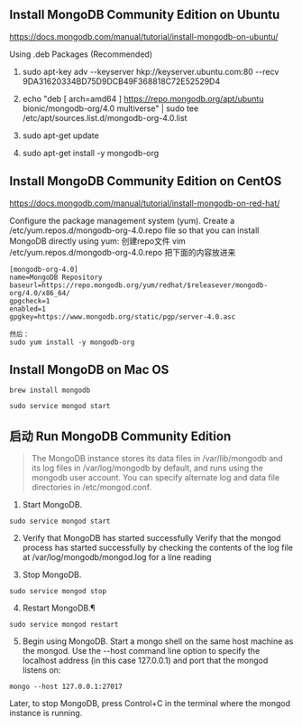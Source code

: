 ## Install MongoDB Community Edition on Ubuntu
https://docs.mongodb.com/manual/tutorial/install-mongodb-on-ubuntu/

Using .deb Packages (Recommended)
1. sudo apt-key adv --keyserver hkp://keyserver.ubuntu.com:80 --recv 9DA31620334BD75D9DCB49F368818C72E52529D4

2. echo "deb [ arch=amd64 ] https://repo.mongodb.org/apt/ubuntu bionic/mongodb-org/4.0 multiverse" | sudo tee /etc/apt/sources.list.d/mongodb-org-4.0.list

3. sudo apt-get update

4. sudo apt-get install -y mongodb-org

## Install MongoDB Community Edition on CentOS
https://docs.mongodb.com/manual/tutorial/install-mongodb-on-red-hat/

Configure the package management system (yum).
Create a /etc/yum.repos.d/mongodb-org-4.0.repo file so that you can install MongoDB directly using yum:
创建repo文件
vim /etc/yum.repos.d/mongodb-org-4.0.repo
把下面的内容放进来
```
[mongodb-org-4.0]
name=MongoDB Repository
baseurl=https://repo.mongodb.org/yum/redhat/$releasever/mongodb-org/4.0/x86_64/
gpgcheck=1
enabled=1
gpgkey=https://www.mongodb.org/static/pgp/server-4.0.asc

然后：
sudo yum install -y mongodb-org
```

## Install MongoDB on Mac OS
```
brew install mongodb

sudo service mongod start
```

## 启动 Run MongoDB Community Edition
> The MongoDB instance stores its data files in /var/lib/mongodb and its log files in /var/log/mongodb by default,
and runs using the mongodb user account.
You can specify alternate log and data file directories in /etc/mongod.conf.

1. Start MongoDB.
```
sudo service mongod start
```

2. Verify that MongoDB has started successfully
Verify that the mongod process has started successfully by checking
the contents of the log file at /var/log/mongodb/mongod.log for a line reading

3. Stop MongoDB.
```
sudo service mongod stop
```

4. Restart MongoDB.¶
```
sudo service mongod restart
```

5. Begin using MongoDB.
Start a mongo shell on the same host machine as the mongod. Use the --host command line option to specify the localhost address
(in this case 127.0.0.1) and port that the mongod listens on:
```
mongo --host 127.0.0.1:27017
```
Later, to stop MongoDB, press Control+C in the terminal where the mongod instance is running.